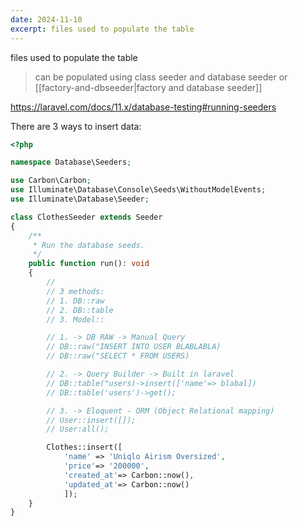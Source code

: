 ```yaml
---
date: 2024-11-10
excerpt: files used to populate the table
---
```

files used to populate the table

> can be populated using class seeder and database seeder or [[factory-and-dbseeder|factory and database seeder]]

https://laravel.com/docs/11.x/database-testing#running-seeders

There are 3 ways to insert data:

```php
<?php

namespace Database\Seeders;

use Carbon\Carbon;
use Illuminate\Database\Console\Seeds\WithoutModelEvents;
use Illuminate\Database\Seeder;

class ClothesSeeder extends Seeder
{
    /**
     * Run the database seeds.
     */
    public function run(): void
    {
        //
        // 3 methods:
        // 1. DB::raw
        // 2. DB::table
        // 3. Model::

        // 1. -> DB RAW -> Manual Query
        // DB::raw("INSERT INTO USER BLABLABLA)
        // DB::raw("SELECT * FROM USERS)

        // 2. -> Query Builder -> Built in laravel
        // DB::table("users)->insert(['name'=> blabal])
        // DB::table('users')->get();

        // 3. -> Eloquent - ORM (Object Relational mapping)
        // User::insert([]);
        // User:all();

        Clothes::insert([
            'name' => 'Uniqlo Airism Oversized',
            'price'=> '200000',
            'created_at'=> Carbon::now(),
            'updated_at'=> Carbon::now()
            ]);
    }
}
```